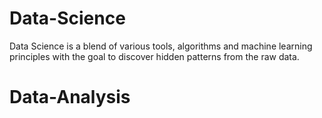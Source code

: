 # Data-Science
Data Science is a blend of various tools, algorithms and machine learning principles with the goal to discover hidden patterns from the raw data.
# Data-Analysis

